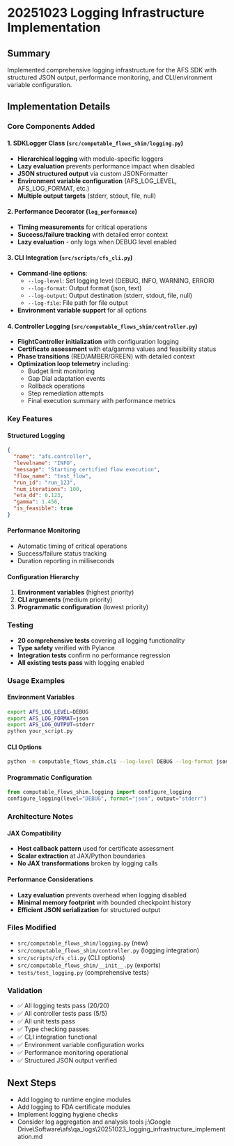 # 20251023 Logging Infrastructure Implementation

## Summary
Implemented comprehensive logging infrastructure for the AFS SDK with structured JSON output, performance monitoring, and CLI/environment variable configuration.

## Implementation Details

### Core Components Added

#### 1. SDKLogger Class (`src/computable_flows_shim/logging.py`)
- **Hierarchical logging** with module-specific loggers
- **Lazy evaluation** prevents performance impact when disabled
- **JSON structured output** via custom JSONFormatter
- **Environment variable configuration** (AFS_LOG_LEVEL, AFS_LOG_FORMAT, etc.)
- **Multiple output targets** (stderr, stdout, file, null)

#### 2. Performance Decorator (`log_performance`)
- **Timing measurements** for critical operations
- **Success/failure tracking** with detailed error context
- **Lazy evaluation** - only logs when DEBUG level enabled

#### 3. CLI Integration (`src/scripts/cfs_cli.py`)
- **Command-line options**:
  - `--log-level`: Set logging level (DEBUG, INFO, WARNING, ERROR)
  - `--log-format`: Output format (json, text)
  - `--log-output`: Output destination (stderr, stdout, file, null)
  - `--log-file`: File path for file output
- **Environment variable support** for all options

#### 4. Controller Logging (`src/computable_flows_shim/controller.py`)
- **FlightController initialization** with configuration logging
- **Certificate assessment** with eta/gamma values and feasibility status
- **Phase transitions** (RED/AMBER/GREEN) with detailed context
- **Optimization loop telemetry** including:
  - Budget limit monitoring
  - Gap Dial adaptation events
  - Rollback operations
  - Step remediation attempts
  - Final execution summary with performance metrics

### Key Features

#### Structured Logging
```json
{
  "name": "afs.controller",
  "levelname": "INFO", 
  "message": "Starting certified flow execution",
  "flow_name": "test_flow",
  "run_id": "run_123",
  "num_iterations": 100,
  "eta_dd": 0.123,
  "gamma": 1.456,
  "is_feasible": true
}
```

#### Performance Monitoring
- Automatic timing of critical operations
- Success/failure status tracking
- Duration reporting in milliseconds

#### Configuration Hierarchy
1. **Environment variables** (highest priority)
2. **CLI arguments** (medium priority)  
3. **Programmatic configuration** (lowest priority)

### Testing
- **20 comprehensive tests** covering all logging functionality
- **Type safety** verified with Pylance
- **Integration tests** confirm no performance regression
- **All existing tests pass** with logging enabled

### Usage Examples

#### Environment Variables
```bash
export AFS_LOG_LEVEL=DEBUG
export AFS_LOG_FORMAT=json
export AFS_LOG_OUTPUT=stderr
python your_script.py
```

#### CLI Options
```bash
python -m computable_flows_shim.cli --log-level DEBUG --log-format json --log-output file --log-file debug.log
```

#### Programmatic Configuration
```python
from computable_flows_shim.logging import configure_logging
configure_logging(level="DEBUG", format="json", output="stderr")
```

### Architecture Notes

#### JAX Compatibility
- **Host callback pattern** used for certificate assessment
- **Scalar extraction** at JAX/Python boundaries
- **No JAX transformations** broken by logging calls

#### Performance Considerations
- **Lazy evaluation** prevents overhead when logging disabled
- **Minimal memory footprint** with bounded checkpoint history
- **Efficient JSON serialization** for structured output

### Files Modified
- `src/computable_flows_shim/logging.py` (new)
- `src/computable_flows_shim/controller.py` (logging integration)
- `src/scripts/cfs_cli.py` (CLI options)
- `src/computable_flows_shim/__init__.py` (exports)
- `tests/test_logging.py` (comprehensive tests)

### Validation
- ✅ All logging tests pass (20/20)
- ✅ All controller tests pass (5/5)  
- ✅ All unit tests pass
- ✅ Type checking passes
- ✅ CLI integration functional
- ✅ Environment variable configuration works
- ✅ Performance monitoring operational
- ✅ Structured JSON output verified

## Next Steps
- Add logging to runtime engine modules
- Add logging to FDA certificate modules  
- Implement logging hygiene checks
- Consider log aggregation and analysis tools</content>
<parameter name="filePath">j:\Google Drive\Software\afs\qa_logs\20251023_logging_infrastructure_implementation.md